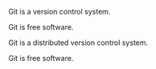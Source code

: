 Git is a version control system.

Git is free software.

Git is a distributed version control system.

Git is free software.



